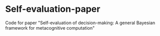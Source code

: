 # Self-evaluation-paper
Code for paper "Self-evaluation of decision-making: A general Bayesian framework for metacognitive computation"
